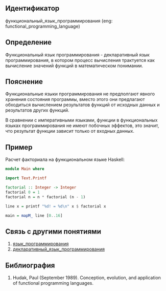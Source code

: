 ## Идентификатор

функциональный_язык_программирования (eng: functional_programming_language)

## Определение

Функциональный язык программирования - декларативный язык программирования, в котором процесс вычисления трактуется как вычисление значений функций в математическом понимании.

## Пояснение

Функциональные языки программирования не предполгают явного хранения состояния программы, вместо этого они предлагают обходиться вычислением результатов функций от исходных данных и результатов других функций.

В сравнении с императивными языками, функции в функциональных языках программирования не имеют побочных эффектов, это значит, что результат функции зависит только от входных данных.

## Пример

Расчет факториала на функциональном языке Haskell:

~~~Haskell
module Main where

import Text.Printf

factorial :: Integer -> Integer
factorial 0 = 1
factorial n = n * factorial (n - 1)

line x = printf "%d! = %d\n" x $ factorial x

main = mapM_ line [0..16]
~~~

## Связь с другими понятиями

1. [язык_программирования](programming_language.md)
2. [декларативный_язык_программирования](declarative_programming_language.md)

## Библиография

1. Hudak, Paul (September 1989). Conception, evolution, and application of functional programming languages.
